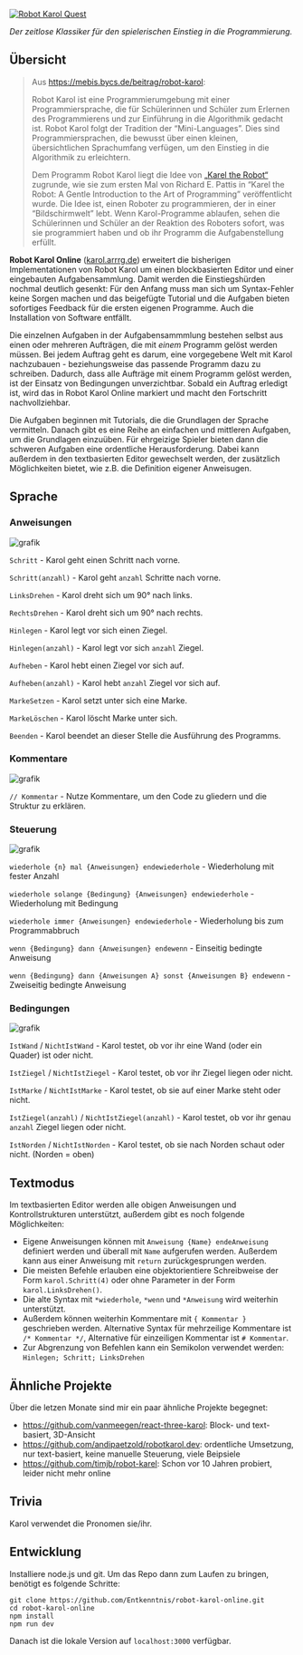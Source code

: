 <a href="https://karol.arrrg.de/"><img src="https://user-images.githubusercontent.com/13507950/209194132-0ba11ff1-1ded-49e7-b556-912096d8eef0.png" alt="Robot Karol Quest"/></a>

*Der zeitlose Klassiker für den spielerischen Einstieg in die Programmierung.*

## Übersicht

<blockquote>

Aus https://mebis.bycs.de/beitrag/robot-karol:

Robot Karol ist eine Programmierumgebung mit einer Programmiersprache, die für Schülerinnen und Schüler zum Erlernen des Programmierens und zur Einführung in die Algorithmik gedacht ist. Robot Karol folgt der Tradition der “Mini-Languages”. Dies sind Programmiersprachen, die bewusst über einen kleinen, übersichtlichen Sprachumfang verfügen, um den Einstieg in die Algorithmik zu erleichtern.

Dem Programm Robot Karol liegt die Idee von [„Karel the Robot“](https://www.cs.mtsu.edu/~untch/karel/index.html) zugrunde, wie sie zum ersten Mal von Richard E. Pattis in “Karel the Robot: A Gentle Introduction to the Art of Programming” veröffentlicht wurde. Die Idee ist, einen Roboter zu programmieren, der in einer “Bildschirmwelt” lebt. Wenn Karol-Programme ablaufen, sehen die Schülerinnen und Schüler an der Reaktion des Roboters sofort, was sie programmiert haben und ob ihr Programm die Aufgabenstellung erfüllt.

</blockquote>

**Robot Karol Online** ([karol.arrrg.de](https://karol.arrrg.de/)) erweitert die bisherigen Implementationen von Robot Karol um einen blockbasierten Editor und einer eingebauten Aufgabensammlung. Damit werden die Einstiegshürden nochmal deutlich gesenkt: Für den Anfang muss man sich um Syntax-Fehler keine Sorgen machen und das beigefügte Tutorial und die Aufgaben bieten sofortiges Feedback für die ersten eigenen Programme. Auch die Installation von Software entfällt.

Die einzelnen Aufgaben in der Aufgabensammmlung bestehen selbst aus einen oder mehreren Aufträgen, die mit *einem* Programm gelöst werden müssen. Bei jedem Auftrag geht es darum, eine vorgegebene Welt mit Karol nachzubauen - beziehungsweise das passende Programm dazu zu schreiben. Dadurch, dass alle Aufträge mit einem Programm gelöst werden, ist der Einsatz von Bedingungen unverzichtbar. Sobald ein Auftrag erledigt ist, wird das in Robot Karol Online markiert und macht den Fortschritt nachvollziehbar.

Die Aufgaben beginnen mit Tutorials, die die Grundlagen der Sprache vermitteln. Danach gibt es eine Reihe an einfachen und mittleren Aufgaben, um die Grundlagen einzuüben. Für ehrgeizige Spieler bieten dann die schweren Aufgaben eine ordentliche Herausforderung. Dabei kann außerdem in den textbasierten Editor gewechselt werden, der zusätzlich Möglichkeiten bietet, wie z.B. die Definition eigener Anweisugen.

## Sprache

### Anweisungen

![grafik](https://user-images.githubusercontent.com/13507950/174558915-005a88e7-19fd-415f-b97a-27a857eb36a1.png)

`Schritt` - Karol geht einen Schritt nach vorne.

`Schritt(anzahl)` - Karol geht `anzahl` Schritte nach vorne.

`LinksDrehen` - Karol dreht sich um 90° nach links.

`RechtsDrehen` - Karol dreht sich um 90° nach rechts.

`Hinlegen` - Karol legt vor sich einen Ziegel.

`Hinlegen(anzahl)` - Karol legt vor sich `anzahl` Ziegel.

`Aufheben` - Karol hebt einen Ziegel vor sich auf.

`Aufheben(anzahl)` - Karol hebt `anzahl` Ziegel vor sich auf.

`MarkeSetzen` - Karol setzt unter sich eine Marke.

`MarkeLöschen` - Karol löscht Marke unter sich.

`Beenden` - Karol beendet an dieser Stelle die Ausführung des Programms.

### Kommentare

![grafik](https://user-images.githubusercontent.com/13507950/174563384-07a9338d-1493-45de-a04c-2ab77f0b6069.png)

`// Kommentar` - Nutze Kommentare, um den Code zu gliedern und die Struktur zu erklären.

### Steuerung

![grafik](https://user-images.githubusercontent.com/13507950/208776391-bd902daf-72e1-4bef-959a-9ae1e4d28fb2.png)

`wiederhole {n} mal {Anweisungen} endewiederhole` - Wiederholung mit fester Anzahl

`wiederhole solange {Bedingung} {Anweisungen} endewiederhole` - Wiederholung mit Bedingung

`wiederhole immer {Anweisungen} endewiederhole` - Wiederholung bis zum Programmabbruch

`wenn {Bedingung} dann {Anweisungen} endewenn` - Einseitig bedingte Anweisung

`wenn {Bedingung} dann {Anweisungen A} sonst {Anweisungen B} endewenn` - Zweiseitig bedingte Anweisung

### Bedingungen

![grafik](https://user-images.githubusercontent.com/13507950/208776560-15d88203-900c-45e7-b788-abcf8da8b27c.png)

`IstWand` / `NichtIstWand` - Karol testet, ob vor ihr eine Wand (oder ein Quader) ist oder nicht.

`IstZiegel` / `NichtIstZiegel` - Karol testet, ob vor ihr Ziegel liegen oder nicht.

`IstMarke` / `NichtIstMarke` - Karol testet, ob sie auf einer Marke steht oder nicht.

`IstZiegel(anzahl)` / `NichtIstZiegel(anzahl)` - Karol testet, ob vor ihr genau `anzahl` Ziegel liegen oder nicht.

`IstNorden` / `NichtIstNorden` - Karol testet, ob sie nach Norden schaut oder nicht. (Norden = oben)

## Textmodus

Im textbasierten Editor werden alle obigen Anweisungen und Kontrollstrukturen unterstützt, außerdem gibt es noch folgende Möglichkeiten:

- Eigene Anweisungen können mit `Anweisung {Name} endeAnweisung` definiert werden und überall mit `Name` aufgerufen werden. Außerdem kann aus einer Anweisung mit `return` zurückgesprungen werden.
- Die meisten Befehle erlauben eine objektorientiere Schreibweise der Form `karol.Schritt(4)` oder ohne Parameter in der Form `karol.LinksDrehen()`.
- Die alte Syntax mit `*wiederhole`, `*wenn` und `*Anweisung` wird weiterhin unterstützt.
- Außerdem können weiterhin Kommentare mit `{ Kommentar }` geschrieben werden. Alternative Syntax für mehrzeilige Kommentare ist `/* Kommentar */`, Alternative für einzeiligen Kommentar ist `# Kommentar`.
- Zur Abgrenzung von Befehlen kann ein Semikolon verwendet werden: `Hinlegen; Schritt; LinksDrehen`

## Ähnliche Projekte

Über die letzen Monate sind mir ein paar ähnliche Projekte begegnet:

- https://github.com/vanmeegen/react-three-karol: Block- und text-basiert, 3D-Ansicht
- https://github.com/andipaetzold/robotkarol.dev: ordentliche Umsetzung, nur text-basiert, keine manuelle Steuerung, viele Beipsiele
- https://github.com/timjb/robot-karel: Schon vor 10 Jahren probiert, leider nicht mehr online

## Trivia

Karol verwendet die Pronomen sie/ihr.

## Entwicklung

Installiere node.js und git. Um das Repo dann zum Laufen zu bringen, benötigt es folgende Schritte:

```
git clone https://github.com/Entkenntnis/robot-karol-online.git
cd robot-karol-online
npm install
npm run dev
```

Danach ist die lokale Version auf `localhost:3000` verfügbar.
